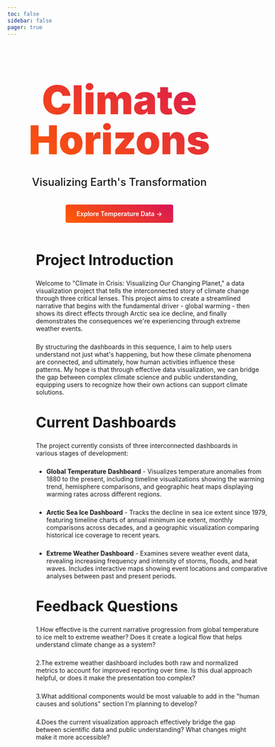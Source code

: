 ```yaml
---
toc: false
sidebar: false
pager: true
---
```


<div class="hero">
  <h1>Climate Horizons</h1>
  <h2>Visualizing Earth's Transformation</h2>
  <a href="/global-temperature-dashboard">Explore Temperature Data<span style="display: inline-block; margin-left: 0.25rem;">→</span></a>
</div>

<div class="content-wrapper">

## Project Introduction

Welcome to "Climate in Crisis: Visualizing Our Changing Planet," a data visualization project that tells the interconnected story of climate change through three critical lenses. This project aims to create a streamlined narrative that begins with the fundamental driver - global warming - then shows its direct effects through Arctic sea ice decline, and finally demonstrates the consequences we're experiencing through extreme weather events.

By structuring the dashboards in this sequence, I aim to help users understand not just what's happening, but how these climate phenomena are connected, and ultimately, how human activities influence these patterns. My hope is that through effective data visualization, we can bridge the gap between complex climate science and public understanding, equipping users to recognize how their own actions can support climate solutions.

## Current Dashboards

The project currently consists of three interconnected dashboards in various stages of development:

* **Global Temperature Dashboard** - Visualizes temperature anomalies from 1880 to the present, including timeline visualizations showing the warming trend, hemisphere comparisons, and geographic heat maps displaying warming rates across different regions.

* **Arctic Sea Ice Dashboard** - Tracks the decline in sea ice extent since 1979, featuring timeline charts of annual minimum ice extent, monthly comparisons across decades, and a geographic visualization comparing historical ice coverage to recent years.

* **Extreme Weather Dashboard** - Examines severe weather event data, revealing increasing frequency and intensity of storms, floods, and heat waves. Includes interactive maps showing event locations and comparative analyses between past and present periods.

## Feedback Questions

1.How effective is the current narrative progression from global temperature to ice melt to extreme weather? Does it create a logical flow that helps understand climate change as a system?

2.The extreme weather dashboard includes both raw and normalized metrics to account for improved reporting over time. Is this dual approach helpful, or does it make the presentation too complex?

3.What additional components would be most valuable to add in the "human causes and solutions" section I'm planning to develop?

4.Does the current visualization approach effectively bridge the gap between scientific data and public understanding? What changes might make it more accessible?

</div>

<style>

.hero {
  display: flex;
  flex-direction: column;
  align-items: center;
  font-family: var(--sans-serif);
  margin: 4rem 0 4rem;
  text-wrap: balance;
  text-align: center;
}

.hero h1 {
  margin: 1rem 0;
  padding: 1rem 0;
  max-width: none;
  font-size: 14vw;
  font-weight: 900;
  line-height: 1;
  background: linear-gradient(30deg, #ff5e00, #d81356);
  -webkit-background-clip: text;
  -webkit-text-fill-color: transparent;
  background-clip: text;
}

.hero h2 {
  margin: 0 0 2rem 0;
  max-width: 34em;
  font-size: 24px;
  font-style: initial;
  font-weight: 500;
  line-height: 1.5;
  color: var(--theme-foreground-muted);
}

.hero a {
  display: inline-block;
  padding: 0.75rem 1.5rem;
  background: linear-gradient(30deg, #ff5e00, #d81356);
  color: white;
  font-weight: 600;
  border-radius: 4px;
  text-decoration: none;
  transition: all 0.2s ease;
}

.hero a:hover {
  transform: translateY(-2px);
  box-shadow: 0 4px 8px rgba(0, 0, 0, 0.1);
}

.content-wrapper {
  width: 100%;
  max-width: 100%;
  padding: 0 2rem;
}

.content-wrapper h2 {
  width: 100%;
  max-width: 100%;
  margin-top: 2.5rem;
  margin-bottom: 1.5rem;
  font-size: 2rem;
}

.content-wrapper h3 {
  width: 100%;
  max-width: 100%;
  margin-top: 2rem;
  margin-bottom: 1rem;
}

.content-wrapper p,
.content-wrapper ul {
  width: 100%;
  max-width: 100%;
  margin-bottom: 1.5rem;
}

@media (min-width: 640px) {
  .hero h1 {
    font-size: 90px;
  }
  
  .content-wrapper {
    padding: 0 4rem;
  }
}

@media (min-width: 1024px) {
  .content-wrapper {
    padding: 0 6rem;
  }
}

</style>
